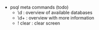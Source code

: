 - psql meta commands (todo)
  - \d : overview of available databases
  - \d+ : overview with more information
  - \! clear : clear screen
